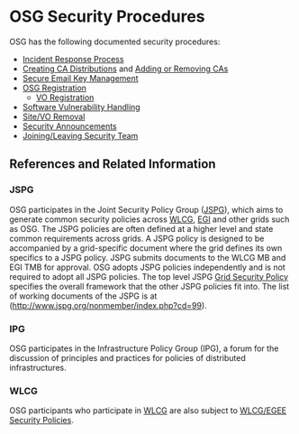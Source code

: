 # OSG Security Procedures
OSG has the following documented security procedures:

-   [Incident Response Process](https://twiki.grid.iu.edu/bin/view/Security/IncidentResponseProcess)
-   [Creating CA Distributions](https://twiki.grid.iu.edu/bin/view/SecurityTeam/CreatingCADistributions) and [Adding or Removing CAs](https://twiki.grid.iu.edu/bin/view/SecurityTeam/AddRemoveCA)
-   [Secure Email Key Management](https://twiki.grid.iu.edu/bin/view/Documentation/SecureEmail)
-   [OSG Registration](https://twiki.grid.iu.edu/bin/view/Operations/OIMRegistrationInstructions)
    -   [VO Registration](https://twiki.grid.iu.edu/bin/view/Operations/SOPVoRegistration-v3)
-   [Software Vulnerability Handling](https://twiki.grid.iu.edu/bin/view/Security/SoftwareVulnerabilityHandling)
-   [Site/VO Removal](https://twiki.grid.iu.edu/bin/view/Documentation/RemovalProcedure)
-   [Security Announcements](https://twiki.grid.iu.edu/bin/view/Security/SecurityAnnouncements)
-   [Joining/Leaving Security Team](https://twiki.grid.iu.edu/bin/view/SecurityTeam/Adding_Removing_Security_Team_Member)

References and Related Information
----------------------------------

### JSPG

OSG participates in the Joint Security Policy Group ([JSPG](http://www.jspg.org/)), which aims to generate common security policies across [WLCG](http://wlcg.web.cern.ch/), [EGI](http://www.egi.eu/) and other grids such as OSG. The JSPG policies are often defined at a higher level and state common requirements across grids. A JSPG policy is designed to be accompanied by a grid-specific document where the grid defines its own specifics to a JSPG policy. JSPG submits documents to the WLCG MB and EGI TMB for approval. OSG adopts JSPG policies independently and is not required to adopt all JSPG policies. The top level JSPG [Grid Security Policy](https://edms.cern.ch/document/428008) specifies the overall framework that the other JSPG policies fit into. The list of working documents of the JSPG is at (http://www.jspg.org/nonmember/index.php?cd=99).

### IPG

OSG participates in the Infrastructure Policy Group (IPG), a forum for the discussion of principles and practices for policies of distributed infrastructures.

### WLCG

OSG participants who participate in [WLCG](http://wlcg.web.cern.ch/) are also subject to [WLCG/EGEE Security Policies](http://osct.web.cern.ch/osct/policies.html).
